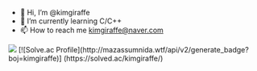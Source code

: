 - 👋 Hi, I’m @kimgiraffe
- 🌱 I’m currently learning C/C++
- 📫 How to reach me kimgiraffe@naver.com

<!---
kimgiraffe/kimgiraffe is a ✨ special ✨ repository because its `README.md` (this file) appears on your GitHub profile.
You can click the Preview link to take a look at your changes.
--->
<img src="https://img.shields.io/badge/kimgiraffe-green?style=flat&logo=Sass&logoColor=CC6699"/>
[![Solve.ac Profile](http://mazassumnida.wtf/api/v2/generate_badge?boj=kimgiraffe)]
(https://solved.ac/kimgiraffe/)
